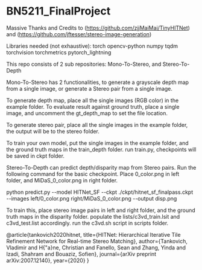# BN5211_FinalProject

Massive Thanks and Credits to (https://github.com/zjjMaiMai/TinyHITNet) and (https://github.com/jftesser/stereo-image-generation)

Libraries needed (not exhaustive): torch opencv-python numpy tqdm torchvision torchmetrics pytorch_lightning

This repo consists of 2 sub repositories: Mono-To-Stereo, and Stereo-To-Depth

Mono-To-Stereo has 2 functionalities, to generate a grayscale depth map from a single image, or generate a Stereo pair from a single image.

To generate depth map, place all the single images (RGB color) in the example folder. To evaluate result against ground truth, place a single image, and uncomment the gt_depth_map to set the file location.

To generate stereo pair, place all the single images in the example folder, the output will be to the stereo folder.

To train your own model, put the single images in the example folder, and the ground truth maps in the train_depth folder. run train.py, checkpoints will be saved in ckpt folder.



Stereo-To-Depth can predict depth/disparity map from Stereo pairs. Run the following command for the basic checkpoint. Place 0_color.png in left folder, and MiDaS_0_color.png in right folder.

python predict.py --model HITNet_SF --ckpt ./ckpt/hitnet_sf_finalpass.ckpt --images left/0_color.png right/MiDaS_0_color.png --output disp.png

To train this, place stereo image pairs in left and right folder, and the ground truth maps in the disparity folder. populate the lists/c3vd_train.lsit and c3vd_test.list accordingly. run the c3vd.sh script in scripts folder.

@article{tankovich2020hitnet,
  title={HITNet: Hierarchical Iterative Tile Refinement Network for Real-time Stereo Matching},
  author={Tankovich, Vladimir and H{\"a}ne, Christian and Fanello, Sean and Zhang, Yinda and Izadi, Shahram and Bouaziz, Sofien},
  journal={arXiv preprint arXiv:2007.12140},
  year={2020}
}
